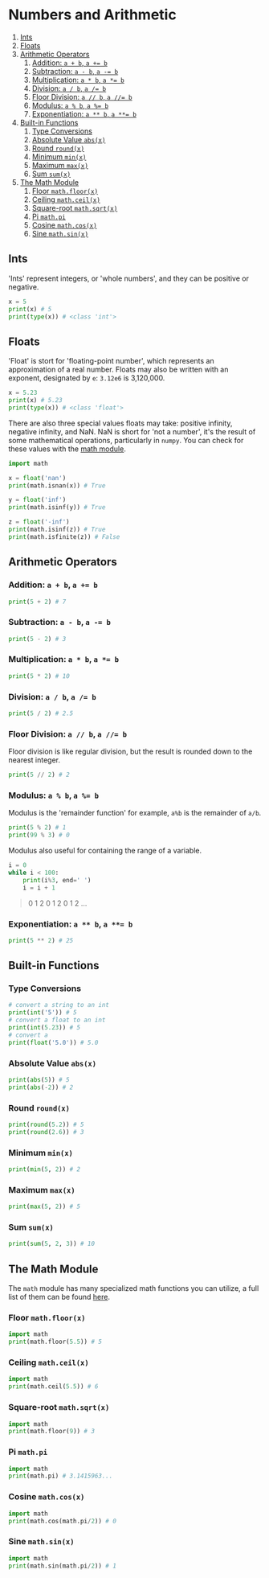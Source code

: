 
# Numbers and Arithmetic


1. [Ints](#ints)
2. [Floats](#floats)
3. [Arithmetic Operators](#arithmetic-operators)
   1. [Addition: `a + b`, `a += b`](#addition-a--b-a--b)
   2. [Subtraction: `a - b`, `a -= b`](#subtraction-a---b-a---b)
   3. [Multiplication: `a * b`, `a *= b`](#multiplication-a--b-a--b)
   4. [Division: `a / b`, `a /= b`](#division-a--b-a--b)
   5. [Floor Division: `a // b`, `a //= b`](#floor-division-a--b-a--b)
   6. [Modulus: `a % b`, `a %= b`](#modulus-a--b-a--b)
   7. [Exponentiation: `a ** b`, `a **= b`](#exponentiation-a--b-a--b)
4. [Built-in Functions](#built-in-functions)
   1. [Type Conversions](#type-conversions)
   2. [Absolute Value `abs(x)`](#absolute-value-absx)
   3. [Round `round(x)`](#round-roundx)
   4. [Minimum `min(x)`](#minimum-minx)
   5. [Maximum `max(x)`](#maximum-maxx)
   6. [Sum `sum(x)`](#sum-sumx)
5. [The Math Module](#the-math-module)
   1. [Floor `math.floor(x)`](#floor-mathfloorx)
   2. [Ceiling `math.ceil(x)`](#ceiling-mathceilx)
   3. [Square-root `math.sqrt(x)`](#square-root-mathsqrtx)
   4. [Pi `math.pi`](#pi-mathpi)
   5. [Cosine `math.cos(x)`](#cosine-mathcosx)
   6. [Sine `math.sin(x)`](#sine-mathsinx)

## Ints

'Ints' represent integers, or 'whole numbers', and they can be positive or negative.

```python
x = 5
print(x) # 5
print(type(x)) # <class 'int'>
```

## Floats

'Float' is stort for 'floating-point number', which represents an approximation of a real number. Floats may also be written with an exponent, designated by `e`: `3.12e6` is 3,120,000.

```python
x = 5.23
print(x) # 5.23
print(type(x)) # <class 'float'>
```

There are also three special values floats may take: positive infinity, negative infinity, and NaN. NaN is short for 'not a number', it's the result of some mathematical operations, particularly in `numpy`. You can check for these values with the [math module](#the-math-module).

```python
import math

x = float('nan')
print(math.isnan(x)) # True

y = float('inf')
print(math.isinf(y)) # True

z = float('-inf')
print(math.isinf(z)) # True
print(math.isfinite(z)) # False
```


## Arithmetic Operators


### Addition: `a + b`, `a += b`

```python
print(5 + 2) # 7
```

### Subtraction: `a - b`, `a -= b`

```python
print(5 - 2) # 3
```

### Multiplication: `a * b`, `a *= b`

```python
print(5 * 2) # 10
```

### Division: `a / b`, `a /= b`

```python
print(5 / 2) # 2.5
```

### Floor Division: `a // b`, `a //= b`

Floor division is like regular division, but the result is rounded down to the nearest integer.

```python
print(5 // 2) # 2
```

### Modulus: `a % b`, `a %= b`

Modulus is the 'remainder function' for example, `a%b` is the remainder of `a/b`.

```python
print(5 % 2) # 1
print(99 % 3) # 0
```

Modulus also useful for containing the range of a variable.

```python
i = 0
while i < 100:
    print(i%3, end=' ')
    i = i + 1
```
> 0 1 2 0 1 2 0 1 2 ...


### Exponentiation: `a ** b`, `a **= b`

```python
print(5 ** 2) # 25
```

## Built-in Functions

### Type Conversions

```python
# convert a string to an int
print(int('5')) # 5
# convert a float to an int
print(int(5.23)) # 5
# convert a 
print(float('5.0')) # 5.0
```

### Absolute Value `abs(x)`

```python
print(abs(5)) # 5
print(abs(-2)) # 2
```


### Round `round(x)`

```python
print(round(5.2)) # 5
print(round(2.6)) # 3
```

### Minimum `min(x)`

```python
print(min(5, 2)) # 2
```

### Maximum `max(x)`

```python
print(max(5, 2)) # 5
```

### Sum `sum(x)`

```python
print(sum(5, 2, 3)) # 10
```

## The Math Module

The `math` module has many specialized math functions you can utilize, a full list of them can be found [here](https://docs.python.org/3/library/math.html).

### Floor `math.floor(x)`

```python
import math
print(math.floor(5.5)) # 5
```

### Ceiling `math.ceil(x)`

```python
import math
print(math.ceil(5.5)) # 6
```

### Square-root `math.sqrt(x)`

```python
import math
print(math.floor(9)) # 3
```

### Pi `math.pi`

```python
import math
print(math.pi) # 3.1415963...
```


### Cosine `math.cos(x)`

```python
import math
print(math.cos(math.pi/2)) # 0
```

### Sine `math.sin(x)`

```python
import math
print(math.sin(math.pi/2)) # 1
```


